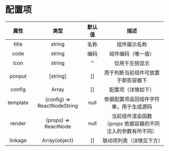 # 配置项

| 属性 | 类型 | 默认值 | 描述 |
| :------: | :------: | :------: | :------: |
| title | string | 名称 | 组件展示名称 |
| code | string | 编码 | 组件编码（唯一值） |
| icon | string | '' | 仅用于左侧显示 |
| ponput | [string] | [] | 用于判断当前组件可放置于那些容器下 |
| config | Array | [] | 配置项（详情如下） |
| template | (config) => ReactNodeString | null | 依据配置项返回组件字符串，用于生成源码 |
| render | (props) => ReactNode | null | 当前组件渲染函数（props 依据容器的不同注入的参数有所不同） |
| linkage | Array(object) | [] | 联动项列表（详情见下方）|
